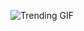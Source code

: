 ![Trending GIF](https://media0.giphy.com/media/bGgsc5mWoryfgKBx1u/giphy.gif?cid=8bb217725h316m01w0e1qcxq70bxh90buovtaqk43lz99kp1&ep=v1_gifs_search&rid=giphy.gif&ct=g)
